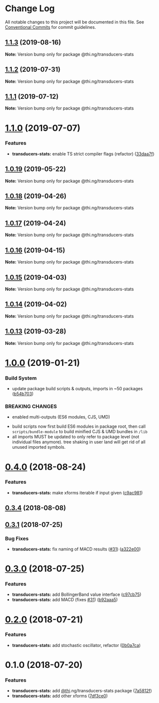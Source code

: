 # Change Log

All notable changes to this project will be documented in this file.
See [Conventional Commits](https://conventionalcommits.org) for commit guidelines.

## [1.1.3](https://github.com/thi-ng/umbrella/compare/@thi.ng/transducers-stats@1.1.2...@thi.ng/transducers-stats@1.1.3) (2019-08-16)

**Note:** Version bump only for package @thi.ng/transducers-stats





## [1.1.2](https://github.com/thi-ng/umbrella/compare/@thi.ng/transducers-stats@1.1.1...@thi.ng/transducers-stats@1.1.2) (2019-07-31)

**Note:** Version bump only for package @thi.ng/transducers-stats





## [1.1.1](https://github.com/thi-ng/umbrella/compare/@thi.ng/transducers-stats@1.1.0...@thi.ng/transducers-stats@1.1.1) (2019-07-12)

**Note:** Version bump only for package @thi.ng/transducers-stats





# [1.1.0](https://github.com/thi-ng/umbrella/compare/@thi.ng/transducers-stats@1.0.19...@thi.ng/transducers-stats@1.1.0) (2019-07-07)


### Features

* **transducers-stats:** enable TS strict compiler flags (refactor) ([33daa7f](https://github.com/thi-ng/umbrella/commit/33daa7f))





## [1.0.19](https://github.com/thi-ng/umbrella/compare/@thi.ng/transducers-stats@1.0.18...@thi.ng/transducers-stats@1.0.19) (2019-05-22)

**Note:** Version bump only for package @thi.ng/transducers-stats





## [1.0.18](https://github.com/thi-ng/umbrella/compare/@thi.ng/transducers-stats@1.0.17...@thi.ng/transducers-stats@1.0.18) (2019-04-26)

**Note:** Version bump only for package @thi.ng/transducers-stats





## [1.0.17](https://github.com/thi-ng/umbrella/compare/@thi.ng/transducers-stats@1.0.16...@thi.ng/transducers-stats@1.0.17) (2019-04-24)

**Note:** Version bump only for package @thi.ng/transducers-stats





## [1.0.16](https://github.com/thi-ng/umbrella/compare/@thi.ng/transducers-stats@1.0.15...@thi.ng/transducers-stats@1.0.16) (2019-04-15)

**Note:** Version bump only for package @thi.ng/transducers-stats





## [1.0.15](https://github.com/thi-ng/umbrella/compare/@thi.ng/transducers-stats@1.0.14...@thi.ng/transducers-stats@1.0.15) (2019-04-03)

**Note:** Version bump only for package @thi.ng/transducers-stats





## [1.0.14](https://github.com/thi-ng/umbrella/compare/@thi.ng/transducers-stats@1.0.13...@thi.ng/transducers-stats@1.0.14) (2019-04-02)

**Note:** Version bump only for package @thi.ng/transducers-stats





## [1.0.13](https://github.com/thi-ng/umbrella/compare/@thi.ng/transducers-stats@1.0.12...@thi.ng/transducers-stats@1.0.13) (2019-03-28)

**Note:** Version bump only for package @thi.ng/transducers-stats







# [1.0.0](https://github.com/thi-ng/umbrella/compare/@thi.ng/transducers-stats@0.4.23...@thi.ng/transducers-stats@1.0.0) (2019-01-21)


### Build System

* update package build scripts & outputs, imports in ~50 packages ([b54b703](https://github.com/thi-ng/umbrella/commit/b54b703))


### BREAKING CHANGES

* enabled multi-outputs (ES6 modules, CJS, UMD)

- build scripts now first build ES6 modules in package root, then call
  `scripts/bundle-module` to build minified CJS & UMD bundles in `/lib`
- all imports MUST be updated to only refer to package level
  (not individual files anymore). tree shaking in user land will get rid of
  all unused imported symbols.


<a name="0.4.0"></a>
# [0.4.0](https://github.com/thi-ng/umbrella/compare/@thi.ng/transducers-stats@0.3.4...@thi.ng/transducers-stats@0.4.0) (2018-08-24)


### Features

* **transducers-stats:** make xforms iterable if input given ([c9ac981](https://github.com/thi-ng/umbrella/commit/c9ac981))




<a name="0.3.4"></a>
## [0.3.4](https://github.com/thi-ng/umbrella/compare/@thi.ng/transducers-stats@0.3.3...@thi.ng/transducers-stats@0.3.4) (2018-08-08)


<a name="0.3.1"></a>
## [0.3.1](https://github.com/thi-ng/umbrella/compare/@thi.ng/transducers-stats@0.3.0...@thi.ng/transducers-stats@0.3.1) (2018-07-25)


### Bug Fixes

* **transducers-stats:** fix naming of MACD results ([#31](https://github.com/thi-ng/umbrella/issues/31)) ([a322e00](https://github.com/thi-ng/umbrella/commit/a322e00))




<a name="0.3.0"></a>
# [0.3.0](https://github.com/thi-ng/umbrella/compare/@thi.ng/transducers-stats@0.2.0...@thi.ng/transducers-stats@0.3.0) (2018-07-25)


### Features

* **transducers-stats:** add BollingerBand value interface ([c97cb75](https://github.com/thi-ng/umbrella/commit/c97cb75))
* **transducers-stats:** add MACD (fixes [#31](https://github.com/thi-ng/umbrella/issues/31)) ([b92aaa5](https://github.com/thi-ng/umbrella/commit/b92aaa5))




<a name="0.2.0"></a>
# [0.2.0](https://github.com/thi-ng/umbrella/compare/@thi.ng/transducers-stats@0.1.0...@thi.ng/transducers-stats@0.2.0) (2018-07-21)


### Features

* **transducers-stats:** add stochastic oscillator, refactor ([0b0a7ca](https://github.com/thi-ng/umbrella/commit/0b0a7ca))




<a name="0.1.0"></a>
# 0.1.0 (2018-07-20)


### Features

* **transducers-stats:** add [@thi](https://github.com/thi).ng/transducers-stats package ([7a5812f](https://github.com/thi-ng/umbrella/commit/7a5812f))
* **transducers-stats:** add other xforms ([7df3ce0](https://github.com/thi-ng/umbrella/commit/7df3ce0))
